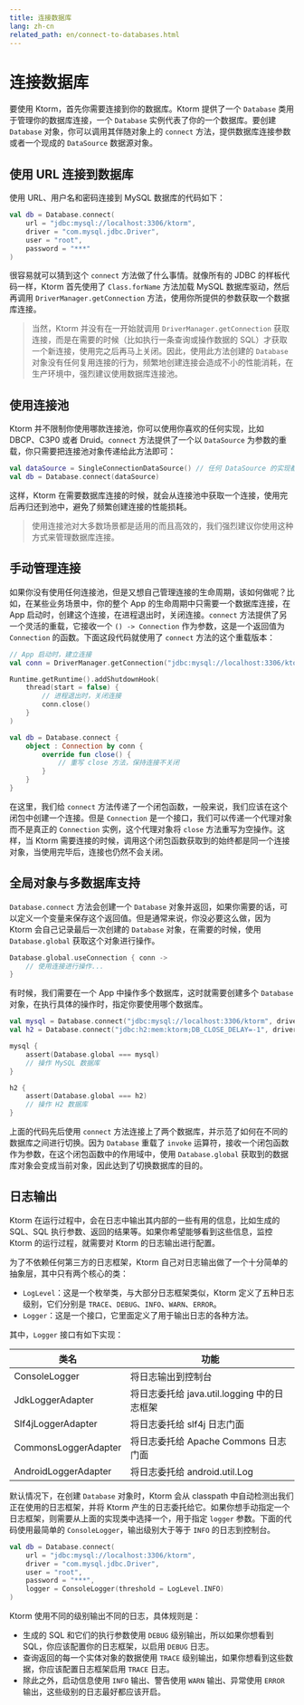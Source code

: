 ```yaml
---
title: 连接数据库
lang: zh-cn
related_path: en/connect-to-databases.html
---
```


# 连接数据库

要使用 Ktorm，首先你需要连接到你的数据库。Ktorm 提供了一个 `Database` 类用于管理你的数据库连接，一个 `Database` 实例代表了你的一个数据库。要创建 `Database` 对象，你可以调用其伴随对象上的 `connect` 方法，提供数据库连接参数或者一个现成的 `DataSource` 数据源对象。

## 使用 URL 连接到数据库

使用 URL、用户名和密码连接到 MySQL 数据库的代码如下：

````kotlin
val db = Database.connect(
    url = "jdbc:mysql://localhost:3306/ktorm", 
    driver = "com.mysql.jdbc.Driver", 
    user = "root", 
    password = "***"
)
````

很容易就可以猜到这个 `connect` 方法做了什么事情。就像所有的 JDBC 的样板代码一样，Ktorm 首先使用了 `Class.forName` 方法加载 MySQL 数据库驱动，然后再调用 `DriverManager.getConnection` 方法，使用你所提供的参数获取一个数据库连接。

> 当然，Ktorm 并没有在一开始就调用 `DriverManager.getConnection` 获取连接，而是在需要的时候（比如执行一条查询或操作数据的 SQL）才获取一个新连接，使用完之后再马上关闭。因此，使用此方法创建的 `Database` 对象没有任何复用连接的行为，频繁地创建连接会造成不小的性能消耗，在生产环境中，强烈建议使用数据库连接池。

## 使用连接池

Ktorm 并不限制你使用哪款连接池，你可以使用你喜欢的任何实现，比如 DBCP、C3P0 或者 Druid。`connect` 方法提供了一个以 `DataSource` 为参数的重载，你只需要把连接池对象传递给此方法即可：

````kotlin
val dataSource = SingleConnectionDataSource() // 任何 DataSource 的实现都可以
val db = Database.connect(dataSource)
````

这样，Ktorm 在需要数据库连接的时候，就会从连接池中获取一个连接，使用完后再归还到池中，避免了频繁创建连接的性能损耗。

> 使用连接池对大多数场景都是适用的而且高效的，我们强烈建议你使用这种方式来管理数据库连接。

## 手动管理连接

如果你没有使用任何连接池，但是又想自己管理连接的生命周期，该如何做呢？比如，在某些业务场景中，你的整个 App 的生命周期中只需要一个数据库连接，在 App 启动时，创建这个连接，在进程退出时，关闭连接。`connect` 方法提供了另一个灵活的重载，它接收一个 `() -> Connection` 作为参数，这是一个返回值为 `Connection` 的函数。下面这段代码就使用了 `connect` 方法的这个重载版本：

````kotlin
// App 启动时，建立连接
val conn = DriverManager.getConnection("jdbc:mysql://localhost:3306/ktorm")

Runtime.getRuntime().addShutdownHook(
    thread(start = false) {
        // 进程退出时，关闭连接
        conn.close()
    }
)

val db = Database.connect {
    object : Connection by conn {
        override fun close() {
            // 重写 close 方法，保持连接不关闭
        }
    }
}
````

在这里，我们给 `connect` 方法传递了一个闭包函数，一般来说，我们应该在这个闭包中创建一个连接。但是 `Connection` 是一个接口，我们可以传递一个代理对象而不是真正的 `Connection` 实例，这个代理对象将 `close` 方法重写为空操作。这样，当 Ktorm 需要连接的时候，调用这个闭包函数获取到的始终都是同一个连接对象，当使用完毕后，连接也仍然不会关闭。

## 全局对象与多数据库支持

`Database.connect` 方法会创建一个 `Database` 对象并返回，如果你需要的话，可以定义一个变量来保存这个返回值。但是通常来说，你没必要这么做，因为 Ktorm 会自己记录最后一次创建的 `Database` 对象，在需要的时候，使用 `Database.global` 获取这个对象进行操作。

````kotlin
Database.global.useConnection { conn -> 
    // 使用连接进行操作...
}
````

有时候，我们需要在一个 App 中操作多个数据库，这时就需要创建多个 `Database` 对象，在执行具体的操作时，指定你要使用哪个数据库。

```kotlin
val mysql = Database.connect("jdbc:mysql://localhost:3306/ktorm", driver = "com.mysql.jdbc.Driver")
val h2 = Database.connect("jdbc:h2:mem:ktorm;DB_CLOSE_DELAY=-1", driver = "org.h2.Driver")

mysql {
    assert(Database.global === mysql)
    // 操作 MySQL 数据库
}

h2 {
    assert(Database.global === h2)
    // 操作 H2 数据库
}
```

上面的代码先后使用 `connect` 方法连接上了两个数据库，并示范了如何在不同的数据库之间进行切换。因为 `Database` 重载了 `invoke` 运算符，接收一个闭包函数作为参数，在这个闭包函数中的作用域中，使用 `Database.global` 获取到的数据库对象会变成当前对象，因此达到了切换数据库的目的。

## 日志输出

Ktorm 在运行过程中，会在日志中输出其内部的一些有用的信息，比如生成的 SQL、SQL 执行参数、返回的结果等。如果你希望能够看到这些信息，监控 Ktorm 的运行过程，就需要对 Ktorm 的日志输出进行配置。

为了不依赖任何第三方的日志框架，Ktorm 自己对日志输出做了一个十分简单的抽象层，其中只有两个核心的类：

- `LogLevel`：这是一个枚举类，与大部分日志框架类似，Ktorm 定义了五种日志级别，它们分别是 `TRACE`、`DEBUG`、`INFO`、`WARN`、`ERROR`。
- `Logger`：这是一个接口，它里面定义了用于输出日志的各种方法。

其中，`Logger` 接口有如下实现：

| 类名                 | 功能                                        |
| -------------------- | ------------------------------------------- |
| ConsoleLogger        | 将日志输出到控制台                          |
| JdkLoggerAdapter     | 将日志委托给 java.util.logging 中的日志框架 |
| Slf4jLoggerAdapter   | 将日志委托给 slf4j 日志门面                 |
| CommonsLoggerAdapter | 将日志委托给 Apache Commons 日志门面        |
| AndroidLoggerAdapter | 将日志委托给 android.util.Log               |

默认情况下，在创建 `Database` 对象时，Ktorm 会从 classpath 中自动检测出我们正在使用的日志框架，并将 Ktorm 产生的日志委托给它。如果你想手动指定一个日志框架，则需要从上面的实现类中选择一个，用于指定 `logger` 参数。下面的代码使用最简单的 `ConsoleLogger`，输出级别大于等于 `INFO` 的日志到控制台。

```kotlin
val db = Database.connect(
    url = "jdbc:mysql://localhost:3306/ktorm", 
    driver = "com.mysql.jdbc.Driver", 
    user = "root", 
    password = "***",
    logger = ConsoleLogger(threshold = LogLevel.INFO)
)
```

Ktorm 使用不同的级别输出不同的日志，具体规则是：

- 生成的 SQL 和它们的执行参数使用 `DEBUG` 级别输出，所以如果你想看到 SQL，你应该配置你的日志框架，以启用 `DEBUG` 日志。
- 查询返回的每一个实体对象的数据使用 `TRACE` 级别输出，如果你想看到这些数据，你应该配置日志框架启用 `TRACE` 日志。
- 除此之外，启动信息使用 `INFO` 输出、警告使用 `WARN` 输出、异常使用 `ERROR` 输出，这些级别的日志最好都应该开启。

